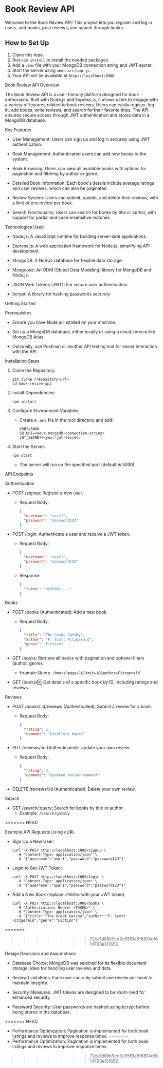# Book Review API
Welcome to the Book Review API! This project lets you register and log in users, add books, post reviews, and search through books.

## How to Set Up

1. Clone this repo.
2. Run `npm install` to install the needed packages.
3. Add a `.env` file with your MongoDB connection string and JWT secret.
4. Start the server using `node src/app.js`.
5. Your API will be available at `http://localhost:5000`.

Book Review API Overview

The Book Review API is a user-friendly platform designed for book enthusiasts. Built with Node.js and Express.js, it allows users to engage with a variety of features related to book reviews. Users can easily register, log in, add books, write reviews, and search for their favorite titles. The API ensures secure access through JWT authentication and stores data in a MongoDB database.

  

Key Features

- User  Management: Users can sign up and log in securely using JWT authentication.
  
- Book Management: Authenticated users can add new books to the system.
  
- Book Browsing: Users can view all available books with options for pagination and filtering by author or genre.
  
- Detailed Book Information: Each book's details include average ratings and user reviews, which can also be paginated.
  
- Review System: Users can submit, update, and delete their reviews, with a limit of one review per book.
  
- Search Functionality: Users can search for books by title or author, with support for partial and case-insensitive matches.

  

Technologies Used

- Node.js: A JavaScript runtime for building server-side applications.
  
- Express.js: A web application framework for Node.js, simplifying API development.
  
- MongoDB: A NoSQL database for flexible data storage.
  
- Mongoose: An ODM (Object Data Modeling) library for MongoDB and Node.js.
  
- JSON Web Tokens (JWT): For secure user authentication.
  
- bcrypt: A library for hashing passwords securely.

  

Getting Started

Prerequisites

- Ensure you have Node.js installed on your machine.
  
- Set up a MongoDB database, either locally or using a cloud service like MongoDB Atlas.
  
- Optionally, use Postman or another API testing tool for easier interaction with the API.

  

Installation Steps

1. Clone the Repository:
   ```
   git clone <repository-url>
   cd book-review-api
   ```

2. Install Dependencies:
   ```
   npm install
   ```

3. Configure Environment Variables:
   - Create a `.env` file in the root directory and add:
     ```
     PORT=5000
     DB_URI=<your-mongodb-connection-string>
     JWT_SECRET=<your-jwt-secret>
     ```

4. Start the Server:
   ```
   npm start
   ```
   - The server will run on the specified port (default is 5000).

  

API Endpoints

Authentication

- POST /signup: Register a new user.
  - Request Body:
    ```json
    {
      "username": "user1",
      "password": "password123"
    }
    ```

- POST /login: Authenticate a user and receive a JWT token.
  - Request Body:
    ```json
    {
      "username": "user1",
      "password": "password123"
    }
    ```
  - Response:
    ```json
    {
      "token": "eyJhbGci..."
    }
    ```

  

Books

- POST /books (Authenticated): Add a new book.
  - Request Body:
    ```json
    {
      "title": "The Great Gatsby",
      "author": "F. Scott Fitzgerald",
      "genre": "Fiction"
    }
    ```

- GET /books: Retrieve all books with pagination and optional filters (author, genre).
  - Example Query: `/books?page=1&limit=10&author=Fitzgerald`

- GET /books/:id: Get details of a specific book by ID, including ratings and reviews.

  

Reviews

- POST /books/:id/reviews (Authenticated): Submit a review for a book.
  - Request Body:
    ```json
    {
      "rating": 5,
      "comment": "Excellent book!"
    }
    ```

- PUT /reviews/:id (Authenticated): Update your own review.
  - Request Body:
    ```json
    {
      "rating": 4,
      "comment": "Updated review comment"
    }
    ```

- DELETE /reviews/:id (Authenticated): Delete your own review.

  

Search

- GET /search/:query: Search for books by title or author.
  - Example: `/search/gatsby`

<<<<<<< HEAD
  

Example API Requests Using cURL

- Sign Up a New User:
   ```
   curl -X POST http://localhost:5000/signup \
     -H "Content-Type: application/json" \
     -d '{"username":"user1","password":"password123"}'
   ```

- Login to Get JWT Token:
   ```
   curl -X POST http://localhost:5000/login \
     -H "Content-Type: application/json" \
     -d '{"username":"user1","password":"password123"}'
   ```

- Add a New Book (replace `<TOKEN>` with your JWT token):
   ```
   curl -X POST http://localhost:5000/books \
     -H "Authorization: Bearer <TOKEN>" \
     -H "Content-Type: application/json" \
     -d '{"title":"The Great Gatsby","author":"F. Scott Fitzgerald","genre":"Fiction"}'
   ```
=======
>>>>>>> 72ce1d88b9cd0e9561a6f6874df614793e131656

  

Design Decisions and Assumptions

- Database Choice: MongoDB was selected for its flexible document storage, ideal for handling user reviews and data.
  
- Review Limitations: Each user can only submit one review per book to maintain integrity.
  
- Security Measures: JWT tokens are designed to be short-lived for enhanced security.
  
- Password Security: User passwords are hashed using bcrypt before being stored in the database.
  
<<<<<<< HEAD
- Performance Optimization: Pagination is implemented for both book listings and reviews to improve response times.
=======
- Performance Optimization: Pagination is implemented for both book listings and reviews to improve response times.
>>>>>>> 72ce1d88b9cd0e9561a6f6874df614793e131656
